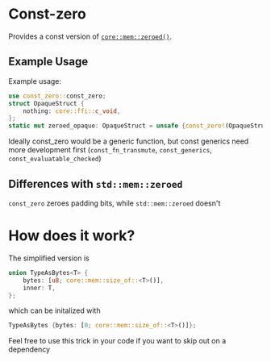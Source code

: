 # Const-zero

Provides a const version of [`core::mem::zeroed()`](https://doc.rust-lang.org/core/mem/fn.zeroed.html).

## Example Usage

Example usage:
```rust
use const_zero::const_zero;
struct OpaqueStruct {
    nothing: core::ffi::c_void,
};
static mut zeroed_opaque: OpaqueStruct = unsafe {const_zero!(OpaqueStruct)};
```
Ideally const_zero would be a generic function, but const generics need
more development first (`const_fn_transmute`, `const_generics`, 
`const_evaluatable_checked`)

## Differences with `std::mem::zeroed`
`const_zero` zeroes padding bits, while `std::mem::zeroed` doesn't

# How does it work?

The simplified version is
```rust
union TypeAsBytes<T> {
    bytes: [u8; core::mem::size_of::<T>()],
    inner: T,
};
```
which can be initalized with
```rust
TypeAsBytes {bytes: [0; core::mem::size_of::<T>()]};
```
Feel free to use this trick in your code if you want to skip out on a dependency